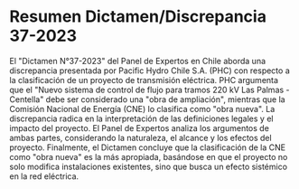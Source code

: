 # Resumen Dictamen/Discrepancia 37-2023
El "Dictamen N°37-2023" del Panel de Expertos en Chile aborda una discrepancia presentada por Pacific Hydro Chile S.A. (PHC) con respecto a la clasificación de un proyecto de transmisión eléctrica. PHC argumenta que el "Nuevo sistema de control de flujo para tramos 220 kV Las Palmas - Centella" debe ser considerado una "obra de ampliación", mientras que la Comisión Nacional de Energía (CNE) lo clasifica como "obra nueva". La discrepancia radica en la interpretación de las definiciones legales y el impacto del proyecto. El Panel de Expertos analiza los argumentos de ambas partes, considerando la naturaleza, el alcance y los efectos del proyecto. Finalmente, el Dictamen concluye que la clasificación de la CNE como "obra nueva" es la más apropiada, basándose en que el proyecto no solo modifica instalaciones existentes, sino que busca un efecto sistémico en la red eléctrica.